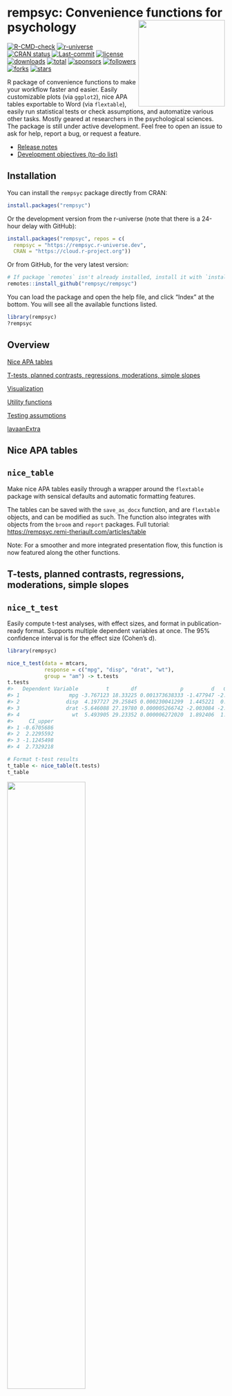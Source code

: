 
<!-- README.md is generated from README.Rmd. Please edit that file -->

# rempsyc: Convenience functions for psychology <img src='man/figures/logo.png' align="right" height="139" style="float:right; height:200px;" />

<!-- badges: start -->

[![R-CMD-check](https://github.com/rempsyc/rempsyc/workflows/R-CMD-check/badge.svg)](https://github.com/rempsyc/rempsyc/actions)
[![r-universe](https://rempsyc.r-universe.dev/badges/rempsyc)](https://rempsyc.r-universe.dev/ui#package:rempsyc)
[![CRAN
status](https://www.r-pkg.org/badges/version/rempsyc)](https://cran.r-project.org/package=rempsyc)
[![Last-commit](https://img.shields.io/github/last-commit/rempsyc/rempsyc)](https://github.com/rempsyc/rempsyc/commits/main)
[![license](https://img.shields.io/badge/license-GPL--3-blue.svg)](https://www.gnu.org/licenses/gpl-3.0.en.html)
[![downloads](https://cranlogs.r-pkg.org/badges/rempsyc)](https://shinyus.ipub.com/cranview/)
[![total](https://cranlogs.r-pkg.org/badges/grand-total/rempsyc)](https://shinyus.ipub.com/cranview/)
[![sponsors](https://img.shields.io/github/sponsors/rempsyc)](https://github.com/sponsors/rempsyc)
[![followers](https://img.shields.io/github/followers/rempsyc?style=social)](https://github.com/rempsyc?tab=followers)
[![forks](https://img.shields.io/github/forks/rempsyc/rempsyc?style=social)](https://github.com/rempsyc/rempsyc/network/members)
[![stars](https://img.shields.io/github/stars/rempsyc/rempsyc?style=social)](https://github.com/rempsyc/rempsyc/stargazers)
<!-- badges: end -->

R package of convenience functions to make your workflow faster and
easier. Easily customizable plots (via `ggplot2`), nice APA tables
exportable to Word (via `flextable`), easily run statistical tests or
check assumptions, and automatize various other tasks. Mostly geared at
researchers in the psychological sciences. The package is still under
active development. Feel free to open an issue to ask for help, report a
bug, or request a feature.

- [Release notes](https://rempsyc.remi-theriault.com/news/index.html)
- [Development objectives (to-do
  list)](https://rempsyc.remi-theriault.com/TODOS.html)

## Installation

You can install the `rempsyc` package directly from CRAN:

``` r
install.packages("rempsyc")
```

Or the development version from the r-universe (note that there is a
24-hour delay with GitHub):

``` r
install.packages("rempsyc", repos = c(
  rempsyc = "https://rempsyc.r-universe.dev",
  CRAN = "https://cloud.r-project.org"))
```

Or from GitHub, for the very latest version:

``` r
# If package `remotes` isn't already installed, install it with `install.packages("remotes")`
remotes::install_github("rempsyc/rempsyc")
```

You can load the package and open the help file, and click “Index” at
the bottom. You will see all the available functions listed.

``` r
library(rempsyc)
?rempsyc
```

## Overview

[Nice APA tables](#nice-apa-tables)<a name = 'Nice APA tables'/>

[T-tests, planned contrasts, regressions, moderations, simple
slopes](#t-tests-planned-contrasts-regressions-moderations-simple-slopes)<a name = 'T-tests, planned contrasts, regressions, moderations, simple slopes'/>

[Visualization](#visualization)<a name = 'Visualization'/>

[Utility functions](#utility-functions)<a name = 'Utility functions'/>

[Testing
assumptions](#testing-assumptions)<a name = 'Testing assumptions'/>

[lavaanExtra](#lavaanextra)<a name = 'lavaanExtra'/>

## Nice APA tables

## `nice_table`

Make nice APA tables easily through a wrapper around the `flextable`
package with sensical defaults and automatic formatting features.

The tables can be saved with the `save_as_docx` function, and are
`flextable` objects, and can be modified as such. The function also
integrates with objects from the `broom` and `report` packages. Full
tutorial: <https://rempsyc.remi-theriault.com/articles/table>

Note: For a smoother and more integrated presentation flow, this
function is now featured along the other functions.

## T-tests, planned contrasts, regressions, moderations, simple slopes

## `nice_t_test`

Easily compute t-test analyses, with effect sizes, and format in
publication-ready format. Supports multiple dependent variables at once.
The 95% confidence interval is for the effect size (Cohen’s d).

``` r
library(rempsyc)

nice_t_test(data = mtcars,
            response = c("mpg", "disp", "drat", "wt"),
            group = "am") -> t.tests
t.tests
#>   Dependent Variable         t       df              p         d   CI_lower
#> 1                mpg -3.767123 18.33225 0.001373638333 -1.477947 -2.2659731
#> 2               disp  4.197727 29.25845 0.000230041299  1.445221  0.6417834
#> 3               drat -5.646088 27.19780 0.000005266742 -2.003084 -2.8592770
#> 4                 wt  5.493905 29.23352 0.000006272020  1.892406  1.0300224
#>     CI_upper
#> 1 -0.6705686
#> 2  2.2295592
#> 3 -1.1245498
#> 4  2.7329218

# Format t-test results
t_table <- nice_table(t.tests)
t_table
```

<img src="man/figures/README-t_table-1.png" width="60%" />

``` r
# Save to word
save_as_docx(t_table, path = "D:/R treasures/t_tests.docx")
```

Full tutorial: <https://rempsyc.remi-theriault.com/articles/t-test>

## `nice_contrasts`

Easily compute regression with planned contrast analyses (pairwise
comparisons similar to t-tests but more powerful when more than 2
groups), and format in publication-ready format. Supports multiple
dependent variables at once (but supports only three groups for the
moment). In this particular case, the confidence intervals are
bootstraped around the Robust Cohen’s d.

``` r
nice_contrasts(data = mtcars,
               response = c("mpg", "disp"),
               group = "cyl",
               covariates = "hp") -> contrasts
contrasts
#>   Dependent Variable Comparison df         t              p        dR
#> 1                mpg      4 - 8 28  3.663188 0.001028617005  3.031774
#> 2                mpg      6 - 8 28  1.290359 0.207480642577  1.245144
#> 3                mpg      4 - 6 28  3.640418 0.001092088865  1.786630
#> 4               disp      4 - 8 28 -6.040561 0.000001640986 -3.467937
#> 5               disp      6 - 8 28 -4.861413 0.000040511099 -2.427185
#> 6               disp      4 - 6 28 -2.703423 0.011534398020 -1.040753
#>     CI_lower   CI_upper
#> 1  2.1288269  5.9092665
#> 2  0.7032205  2.5152078
#> 3  1.0352824  3.5168226
#> 4 -5.0232756 -2.4238783
#> 5 -3.6994373 -1.3452619
#> 6 -1.8057076 -0.4693716

# Format contrasts results
nice_table(contrasts, highlight = .001)
```

<img src="man/figures/README-contrasts_table-1.png" width="70%" />

Full tutorial: <https://rempsyc.remi-theriault.com/articles/contrasts>

## `nice_mod`

Easily compute moderation analyses, with effect sizes, and format in
publication-ready format. Supports multiple dependent variables and
covariates at once.

``` r
nice_mod(data = mtcars,
         response = c("mpg", "disp"),
         predictor = "gear",
         moderator = "wt") -> moderations
moderations
#>   Model Number Dependent Variable Predictor df          b          t          p
#> 1            1                mpg      gear 28   5.615951  1.9437108 0.06204275
#> 2            1                mpg        wt 28   1.403861  0.4301493 0.67037970
#> 3            1                mpg   gear:wt 28  -1.966931 -2.1551077 0.03989970
#> 4            2               disp      gear 28  35.797623  0.6121820 0.54535707
#> 5            2               disp        wt 28 160.930043  2.4364098 0.02144867
#> 6            2               disp   gear:wt 28 -15.037022 -0.8140664 0.42247646
#>           sr2
#> 1 0.028488305
#> 2 0.001395217
#> 3 0.035022025
#> 4 0.002737218
#> 5 0.043355972
#> 6 0.004840251

# Format moderation results
nice_table(moderations, highlight = TRUE)
```

<img src="man/figures/README-mod_table-1.png" width="70%" />

Full tutorial: <https://rempsyc.remi-theriault.com/articles/moderation>

## `nice_lm`

For more complicated models not supported by `nice_mod`, one can define
the model in the traditional way and feed it to `nice_lm` instead.
Supports multiple `lm` models as well.

``` r

model1 <- lm(mpg ~ cyl + wt * hp, mtcars)
model2 <- lm(qsec ~ disp + drat * carb, mtcars)
nice_lm(list(model1, model2))
#>   Model Number Dependent Variable Predictor df            b          t
#> 1            1                mpg       cyl 27 -0.365239089 -0.7180977
#> 2            1                mpg        wt 27 -7.627489287 -5.0146028
#> 3            1                mpg        hp 27 -0.108394273 -3.6404181
#> 4            1                mpg     wt:hp 27  0.025836594  3.2329593
#> 5            2               qsec      disp 27 -0.006222635 -1.9746464
#> 6            2               qsec      drat 27  0.227692395  0.1968842
#> 7            2               qsec      carb 27  1.154106215  0.7179431
#> 8            2               qsec drat:carb 27 -0.477539959 -1.0825727
#>               p          sr2
#> 1 0.47886516037 0.0021596150
#> 2 0.00002928375 0.1053130854
#> 3 0.00113640283 0.0555024045
#> 4 0.00322175341 0.0437733438
#> 5 0.05861684483 0.0702566891
#> 6 0.84539274511 0.0006984424
#> 7 0.47895897531 0.0092872897
#> 8 0.28857203297 0.0211165564
```

Full tutorial: <https://rempsyc.remi-theriault.com/articles/moderation>

## `nice_slopes`

Easily compute simple slopes in moderation analysis, with effect sizes,
and format in publication-ready format. Supports multiple dependent
variables and covariates at once.

``` r
nice_slopes(data = mtcars,
            response = c("mpg", "disp"),
            predictor = "gear",
            moderator = "wt") -> simple.slopes
simple.slopes
#>   Model Number Dependent Variable Predictor (+/-1 SD) df         b         t
#> 1            1                mpg       gear (LOW-wt) 28  7.540509 2.0106560
#> 2            1                mpg      gear (MEAN-wt) 28  5.615951 1.9437108
#> 3            1                mpg      gear (HIGH-wt) 28  3.691393 1.7955678
#> 4            2               disp       gear (LOW-wt) 28 50.510710 0.6654856
#> 5            2               disp      gear (MEAN-wt) 28 35.797623 0.6121820
#> 6            2               disp      gear (HIGH-wt) 28 21.084536 0.5067498
#>            p         sr2
#> 1 0.05408136 0.030484485
#> 2 0.06204275 0.028488305
#> 3 0.08336403 0.024311231
#> 4 0.51118526 0.003234637
#> 5 0.54535707 0.002737218
#> 6 0.61629796 0.001875579

# Format simple slopes results
nice_table(simple.slopes)
```

<img src="man/figures/README-slopes_table-1.png" width="80%" />

Full tutorial: <https://rempsyc.remi-theriault.com/articles/moderation>

## `nice_lm_slopes`

For more complicated models not supported by `nice_slopes`, one can
define the model in the traditional way and feed it to `nice_lm_slopes`
instead. Supports multiple `lm` models as well, but the predictor and
moderator need to be the same for these models (the dependent variable
can change).

``` r
model1 <- lm(mpg ~ gear * wt, mtcars)
model2 <- lm(disp ~ gear * wt, mtcars)
my.models <- list(model1, model2)
nice_lm_slopes(my.models, predictor = "gear", moderator = "wt")
#>   Model Number Dependent Variable Predictor (+/-1 SD) df         b         t
#> 1            1                mpg       gear (LOW-wt) 28  7.540509 2.0106560
#> 2            1                mpg      gear (MEAN-wt) 28  5.615951 1.9437108
#> 3            1                mpg      gear (HIGH-wt) 28  3.691393 1.7955678
#> 4            2               disp       gear (LOW-wt) 28 50.510710 0.6654856
#> 5            2               disp      gear (MEAN-wt) 28 35.797623 0.6121820
#> 6            2               disp      gear (HIGH-wt) 28 21.084536 0.5067498
#>            p         sr2
#> 1 0.05408136 0.030484485
#> 2 0.06204275 0.028488305
#> 3 0.08336403 0.024311231
#> 4 0.51118526 0.003234637
#> 5 0.54535707 0.002737218
#> 6 0.61629796 0.001875579
```

Full tutorial: <https://rempsyc.remi-theriault.com/articles/moderation>

## Visualization

All plots can be saved with the `ggplot2::ggsave()` function. They are
`ggplot2` objects so can be modified as such.

## `nice_violin`

Make nice violin plots easily with 95% bootstrapped confidence
intervals.

``` r
nice_violin(data = ToothGrowth,
            group = "dose",
            response = "len",
            xlabels = c("Low", "Medium", "High"),
            comp1 = 1,
            comp2 = 3,
            has.d = TRUE,
            d.y = 30)
```

<img src="man/figures/README-nice_violin-1.png" width="60%" />

``` r

# Save plot
ggplot2::ggsave('niceplot.pdf', width = 7, height = 7, unit = 'in', 
                dpi = 300, path = "D:/R treasures/")
```

Full tutorial: <https://rempsyc.remi-theriault.com/articles/violin>

## `nice_scatter`

Make nice scatter plots easily.

``` r
nice_scatter(data = mtcars,
             predictor = "wt",
             response = "mpg",
             has.confband = TRUE,
             has.r = TRUE,
             has.p = TRUE)
```

<img src="man/figures/README-nice_scatter-1.png" width="60%" />

``` r

nice_scatter(data = mtcars,
             predictor = "wt",
             response = "mpg",
             group = "cyl",
             has.confband = TRUE)
```

<img src="man/figures/README-nice_scatter-2.png" width="60%" />

Full tutorial: <https://rempsyc.remi-theriault.com/articles/scatter>

## `overlap_circle`

Interpolating the Inclusion of the Other in the Self Scale (self-other
merging) easily.

``` r

# Score of 3.5 (25% overlap)
overlap_circle(3.5)
```

<img src="man/figures/README-overlap_circle-1.png" width="30%" />

``` r

# Score of 6.84 (81.8% overlap)
overlap_circle(6.84)
```

<img src="man/figures/README-overlap_circle-2.png" width="30%" />

Full tutorial: <https://rempsyc.remi-theriault.com/articles/circles>

## `cormatrix_excel`

Easily output a correlation matrix and export it to Microsoft Excel,
with the first row and column frozen, and correlation coefficients
colour-coded based on their effect size (0.0-0.2: small (pink/light
blue); 0.2-0.4: medium (orange/blue); 0.4-1.0: large (red/dark blue)).

``` r

cormatrix_excel(infert, "cormatrix1")
#> # Correlation Matrix (pearson-method)
#> 
#> Parameter      |      age |   parity |  induced |     case | spontaneous |  stratum | pooled.stratum
#> ----------------------------------------------------------------------------------------------------
#> age            |          |     0.08 |    -0.10 | 3.53e-03 |       -0.08 | -0.21*** |        -0.17**
#> parity         |     0.08 |          |  0.45*** | 8.91e-03 |     0.31*** | -0.31*** |           0.12
#> induced        |    -0.10 |  0.45*** |          |     0.02 |    -0.27*** |    -0.10 |          0.16*
#> case           | 3.53e-03 | 8.91e-03 |     0.02 |          |     0.36*** | 3.83e-03 |       4.86e-03
#> spontaneous    |    -0.08 |  0.31*** | -0.27*** |  0.36*** |             |     0.06 |        0.21***
#> stratum        | -0.21*** | -0.31*** |    -0.10 | 3.83e-03 |        0.06 |          |        0.75***
#> pooled.stratum |  -0.17** |     0.12 |    0.16* | 4.86e-03 |     0.21*** |  0.75*** |               
#> 
#> p-value adjustment method: none
#> 
#> 
#>  [Correlation matrix 'cormatrix1.xlsx' has been saved to working directory (or where specified).]
#> NULL
```

<img src="man/figures/cormatrix.png" width="80%" />
<img src="man/figures/cormatrix2.png" width="80%" />

## Utility functions

## `nice_na`

Nicely reports NA values according to existing guidelines (i.e,
reporting absolute or percentage of item-based missing values, plus each
scale’s maximum amount of missing values for a given participant).
Accordingly, allows specifying a list of columns representing
questionnaire items to produce a questionnaire-based report of missing
values.

``` r
# Create synthetic data frame for the demonstration
set.seed(50)
df <- data.frame(scale1_Q1 = c(sample(c(NA, 1:6), replace = TRUE), NA, NA),
                 scale1_Q2 = c(sample(c(NA, 1:6), replace = TRUE), NA, NA),
                 scale1_Q3 = c(sample(c(NA, 1:6), replace = TRUE), NA, NA),
                 scale2_Q1 = c(sample(c(NA, 1:6), replace = TRUE), NA, NA),
                 scale2_Q2 = c(sample(c(NA, 1:6), replace = TRUE), NA, NA),
                 scale2_Q3 = c(sample(c(NA, 1:6), replace = TRUE), NA, NA),
                 scale3_Q1 = c(sample(c(NA, 1:6), replace = TRUE), NA, NA),
                 scale3_Q2 = c(sample(c(NA, 1:6), replace = TRUE), NA, NA),
                 scale3_Q3 = c(sample(c(NA, 1:6), replace = TRUE), NA, NA))

# Then select your scales by name
nice_na(df, scales = c("scale1", "scale2", "scale3"))
#>                   var items na cells na_percent na_max na_max_percent all_na
#> 1 scale1_Q1:scale1_Q3     3  6    27      22.22      3            100      2
#> 2 scale2_Q1:scale2_Q3     3  9    27      33.33      3            100      2
#> 3 scale3_Q1:scale3_Q3     3  8    27      29.63      3            100      2
#> 4               Total     9 23    81      28.40      9            100      2

# Or whole dataframe
nice_na(df)
#>                   var items na cells na_percent na_max na_max_percent all_na
#> 1 scale1_Q1:scale3_Q3     9 23    81       28.4      9            100      2
```

## `extract_duplicates`

Extracts ALL duplicates (including the first one, contrary to
`duplicated` or `dplyr::distinct`) to a data frame for visual
inspection.

``` r
df1 <- data.frame(
   id = c(1, 2, 3, 1, 3),
   item1 = c(NA, 1, 1, 2, 3),
   item2 = c(NA, 1, 1, 2, 3),
   item3 = c(NA, 1, 1, 2, 3)
)
df1
#>   id item1 item2 item3
#> 1  1    NA    NA    NA
#> 2  2     1     1     1
#> 3  3     1     1     1
#> 4  1     2     2     2
#> 5  3     3     3     3

extract_duplicates(df1, id = "id")
#>   Row id item1 item2 item3 count_na
#> 1   1  1    NA    NA    NA        3
#> 2   4  1     2     2     2        0
#> 3   3  3     1     1     1        0
#> 4   5  3     3     3     3        0
```

## `best_duplicate`

Extracts the “best” duplicate: the one with the fewer number of missing
values (in case of ties, picks the first one).

``` r
best_duplicate(df1, id = "id")
#> (2 duplicates removed)
#>   id item1 item2 item3
#> 1  1     2     2     2
#> 2  2     1     1     1
#> 3  3     1     1     1
```

## `scale_mad`

Scale and center (“standardize”) data based on the median absolute
deviation.

``` r
scale_mad(mtcars$mpg)
#>  [1]  0.33262558  0.33262558  0.66525116  0.40654238 -0.09239599 -0.20327119
#>  [7] -0.90548075  0.96091834  0.66525116  0.00000000 -0.25870878 -0.51741757
#> [13] -0.35110478 -0.73916796 -1.62616950 -1.62616950 -0.83156395  2.43925425
#> [19]  2.06967028  2.71644224  0.42502157 -0.68373036 -0.73916796 -1.09027273
#> [25]  0.00000000  1.49681511  1.25658552  2.06967028 -0.62829276  0.09239599
#> [31] -0.77612635  0.40654238
```

## `find_mad`

Identify outliers based on (e.g.,) 3 median absolute deviations (MAD).

``` r
find_mad(data = mtcars, col.list = names(mtcars), criteria = 3)
#> 20 outlier(s) based on 3 median absolute deviations for variable(s): 
#>  mpg, cyl, disp, hp, drat, wt, qsec, vs, am, gear, carb 
#> 
#> The following participants were considered outliers for more than one variable: 
#> 
#>   Row n
#> 1   3 2
#> 2   9 2
#> 3  18 2
#> 4  19 2
#> 5  20 2
#> 6  26 2
#> 7  28 2
#> 8  31 2
#> 9  32 2
#> 
#> Outliers per variable: 
#> 
#> $qsec
#>   Row qsec_mad
#> 1   9 3.665557
#> 
#> $vs
#>    Row vs_mad
#> 1    3    Inf
#> 2    4    Inf
#> 3    6    Inf
#> 4    8    Inf
#> 5    9    Inf
#> 6   10    Inf
#> 7   11    Inf
#> 8   18    Inf
#> 9   19    Inf
#> 10  20    Inf
#> 11  21    Inf
#> 12  26    Inf
#> 13  28    Inf
#> 14  32    Inf
#> 
#> $am
#>    Row am_mad
#> 1    1    Inf
#> 2    2    Inf
#> 3    3    Inf
#> 4   18    Inf
#> 5   19    Inf
#> 6   20    Inf
#> 7   26    Inf
#> 8   27    Inf
#> 9   28    Inf
#> 10  29    Inf
#> 11  30    Inf
#> 12  31    Inf
#> 13  32    Inf
#> 
#> $carb
#>   Row carb_mad
#> 1  31 4.046945
```

## `winsorize_mad`

Winsorize outliers based on (e.g.,) 3 median absolute deviations (MAD).

``` r
winsorize_mad(mtcars$qsec, criteria = 3)
#>  [1] 16.46000 17.02000 18.61000 19.44000 17.02000 20.22000 15.84000 20.00000
#>  [9] 21.95765 18.30000 18.90000 17.40000 17.60000 18.00000 17.98000 17.82000
#> [17] 17.42000 19.47000 18.52000 19.90000 20.01000 16.87000 17.30000 15.41000
#> [25] 17.05000 18.90000 16.70000 16.90000 14.50000 15.50000 14.60000 18.60000
```

## `nice_reverse`

Easily recode scores (reverse-score), typically for questionnaire
answers.

``` r
# Reverse score of 5 with a maximum score of 5
nice_reverse(5, 5)
#> [1] 1

# Reverse scores with maximum = 4 and minimum = 0
nice_reverse(1:4, 4, min = 0)
#> [1] 3 2 1 0

# Reverse scores with maximum = 3 and minimum = -3
nice_reverse(-3:3, 3, min = -3)
#> [1]  3  2  1  0 -1 -2 -3
```

## `format_value`

Easily format *p* or *r* values. Note: converts to `character` class for
use in figures or manuscripts to accommodate e.g., “\< .001”.

``` r
format_p(0.0041231)
#> [1] ".004"
format_p(t.tests$p)
#> [1] ".001"   "< .001" "< .001" "< .001"
format_r(moderations$sr2)
#> [1] ".03" ".00" ".04" ".00" ".04" ".00"
format_d(t.tests$d)
#> [1] "-1.48" "1.45"  "-2.00" "1.89"
```

## `nice_randomize`

Randomize easily with different designs.

``` r

# Specify design, number of conditions, number of participants, and names of conditions:
nice_randomize(design = "between", Ncondition = 4, n = 8,
               condition.names = c("BP","CX","PZ","ZL"))
#>   id Condition
#> 1  1        ZL
#> 2  2        BP
#> 3  3        PZ
#> 4  4        CX
#> 5  5        CX
#> 6  6        PZ
#> 7  7        BP
#> 8  8        ZL

# Within-Group Design
nice_randomize(design = "within", Ncondition = 3, n = 3,
               condition.names = c("SV","AV","ST"))
#>   id    Condition
#> 1  1 SV - AV - ST
#> 2  2 AV - ST - SV
#> 3  3 AV - SV - ST
```

Full tutorial: <https://rempsyc.remi-theriault.com/articles/randomize>

## Testing assumptions

## `nice_assumptions`

Test linear regression assumptions easily with a nice summary table.

``` r

# Create regression model
model <- lm(mpg ~ wt * cyl + gear, data = mtcars)
# View results
View(nice_assumptions(model))
```

<img src="man/figures/assumptions_table.png" width="70%" />

Full tutorial: <https://rempsyc.remi-theriault.com/articles/assumptions>

## `nice_normality`

Easily make nice density and QQ plots per-group.

``` r
nice_normality(data = iris,
               variable = "Sepal.Length",
               group = "Species",
               grid = FALSE,
               shapiro = TRUE,
               histogram = TRUE)
```

<img src="man/figures/README-nice_normality-1.png" width="80%" />

Full tutorial: <https://rempsyc.remi-theriault.com/articles/assumptions>

## `plot_outliers`

Visually check outliers based on (e.g.) +/- 3 MAD (median absolute
deviations) or SD (standard deviations).

``` r
plot_outliers(airquality, 
              group = "Month",
              response = "Ozone")
```

<img src="man/figures/README-plot_outliers-1.png" width="70%" />

``` r

plot_outliers(airquality,
              response = "Ozone",
              method = "sd")
```

<img src="man/figures/README-plot_outliers-2.png" width="70%" />

Full tutorial: <https://rempsyc.remi-theriault.com/articles/assumptions>

## `nice_var`

Obtain variance per group as well as check for the rule of thumb of one
group having variance four times bigger than any of the other groups.

``` r
nice_var(data = iris,
         variable = "Sepal.Length",
         group = "Species")
#>       Variable Setosa Versicolor Virginica Variance.ratio Criteria
#> 1 Sepal.Length  0.124      0.266     0.404            3.3        4
#>   Heteroscedastic
#> 1           FALSE
```

Full tutorial: <https://rempsyc.remi-theriault.com/articles/assumptions>

## `nice_varplot`

Attempt to visualize variance per group.

``` r
nice_varplot(data = iris,
             variable = "Sepal.Length",
             group = "Species")
```

<img src="man/figures/README-nice_varplot-1.png" width="70%" />

Full tutorial: <https://rempsyc.remi-theriault.com/articles/assumptions>

## `lavaanExtra`

For an alternative, vector-based syntax to `lavaan` (a latent variable
analysis/structural equation modeling package), as well as other
convenience functions such as naming paths and defining indirect links
automatically, see my other package, `lavaanExtra`.

<https://lavaanExtra.remi-theriault.com/>

## Support me and this package

Thank you for your support. You can support me and this package here:
<https://github.com/sponsors/rempsyc>

